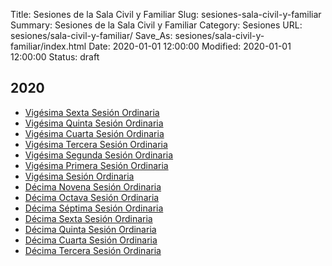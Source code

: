 Title: Sesiones de la Sala Civil y Familiar
Slug: sesiones-sala-civil-y-familiar
Summary: Sesiones de la Sala Civil y Familiar
Category: Sesiones
URL: sesiones/sala-civil-y-familiar/
Save_As: sesiones/sala-civil-y-familiar/index.html
Date: 2020-01-01 12:00:00
Modified: 2020-01-01 12:00:00
Status: draft

## 2020

- [Vigésima Sexta Sesión Ordinaria](2020/vigesima-sexta-sesion-ordinaria/)
- [Vigésima Quinta Sesión Ordinaria](2020/vigesima-quinta-sesion-ordinaria/)
- [Vigésima Cuarta Sesión Ordinaria](2020/vigesima-cuarta-sesion-ordinaria/)
- [Vigésima Tercera Sesión Ordinaria](2020/vigesima-tercera-sesion-ordinaria/)
- [Vigésima Segunda Sesión Ordinaria](2020/vigesima-segunda-sesion-ordinaria/)
- [Vigésima Primera Sesión Ordinaria](2020/vigesima-primera-sesion-ordinaria/)
- [Vigésima Sesión Ordinaria](2020/vigesima-sesion-ordinaria/)
- [Décima Novena Sesión Ordinaria](2020/decima-novena-sesion-ordinaria/)
- [Décima Octava Sesión Ordinaria](2020/decima-octava-sesion-ordinaria/)
- [Décima Séptima Sesión Ordinaria](2020/decima-septima-sesion-ordinaria/)
- [Décima Sexta Sesión Ordinaria](2020/decima-sexta-sesion-ordinaria/)
- [Décima Quinta Sesión Ordinaria](2020/decima-quinta-sesion-ordinaria/)
- [Décima Cuarta Sesión Ordinaria](2020/decima-cuarta-sesion-ordinaria/)
- [Décima Tercera Sesión Ordinaria](2020/decimo-tercera-sesion-ordinaria/)


